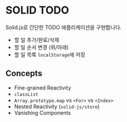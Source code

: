 # SOLID TODO

Solid.js로 간단한 TODO 애플리케이션을 구현합니다.

- 할 일 추가/완료/삭제
- 할 일 순서 변경 (위/아래)
- 할 일 목록 `localStorage`에 저장

## Concepts

- Fine-grained Reactivity
- `classList`
- `Array.prototype.map` vs `<For>` vs `<Index>`
- Nested Reactivity (`solid-js/store`)
- Vanishing Components
